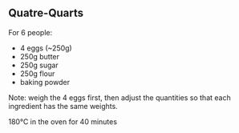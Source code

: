 ## Quatre-Quarts

For 6 people:

- 4 eggs (~250g)
- 250g butter
- 250g sugar
- 250g flour
- baking powder

Note: weigh the 4 eggs first, then adjust the quantities so that each ingredient has the same weights.

180°C in the oven for 40 minutes